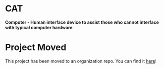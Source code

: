 # CAT
**Computer - Human interface device to assist those who cannot interface with typical computer hardware**

# Project Moved
This project has been moved to an organization repo. You can find it [here](https://github.com/Davenport-Central-STEM-Team/Synos/)!
